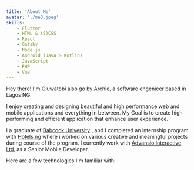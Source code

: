 ```yaml
---
title: 'About Me'
avatar: './me3.jpeg'
skills:
    - Flutter
    - HTML & (S)CSS
    - React
    - Gatsby
    - Node.js
    - Android (Java & Kotlin)
    - JavaScript
    - PHP
    - Vue
---
```


Hey there! I'm Oluwatobi also go by Archie, a software engenieer based in Lagos NG.

I enjoy creating and designing beautiful and high performance web and mobile applications and everything in between. My Goal is to create high performing and efficient application that enhance user experience.

I a graduate of [Babcock University](https://www.babcock.edu.ng) , and I completed an internship program with [Hotels.ng](https://hngi7.hng.tech/) where i worked on various creative and meaningful projects during course of the program. I currently work with [Advansio Interactive Ltd.](http://advansio.com/) as a Senior Mobile Developer.

Here are a few technologies I'm familiar with: